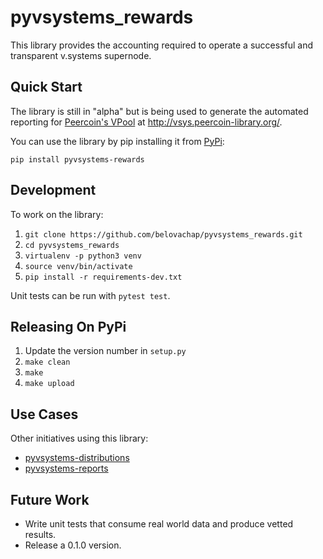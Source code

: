 # pyvsystems_rewards

This library provides the accounting required to operate a successful and
transparent v.systems supernode.

## Quick Start

The library is still in "alpha" but is being used to generate the automated
reporting for [Peercoin's VPool](https://forum.v.systems/t/introducing-peercoin-vpool-to-the-vsys-community/173)
at http://vsys.peercoin-library.org/.

You can use the library by pip installing it from [PyPi](https://pypi.org/project/pyvsystems-rewards/):

```
pip install pyvsystems-rewards
```

## Development

To work on the library:

1. `git clone https://github.com/belovachap/pyvsystems_rewards.git`
2. `cd pyvsystems_rewards`
3. `virtualenv -p python3 venv`
4. `source venv/bin/activate`
6. `pip install -r requirements-dev.txt`

Unit tests can be run with `pytest test`.

## Releasing On PyPi

1. Update the version number in `setup.py`
2. `make clean`
3. `make`
4. `make upload`

## Use Cases

Other initiatives using this library:

* [pyvsystems-distributions](https://github.com/belovachap/pyvsystems_distributions)
* [pyvsystems-reports](https://github.com/belovachap/pyvsystems_reports)

## Future Work

* Write unit tests that consume real world data and produce vetted results.
* Release a 0.1.0 version.
